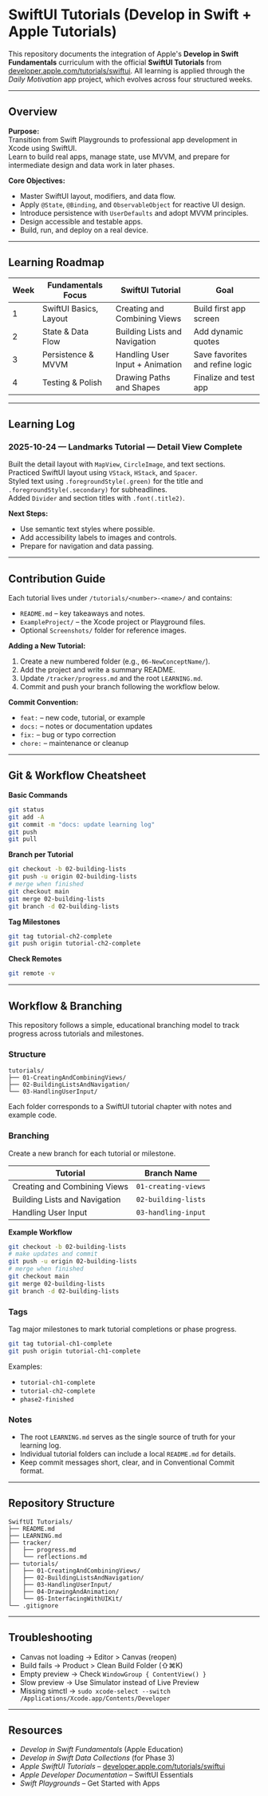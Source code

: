 # SwiftUI Tutorials (Develop in Swift + Apple Tutorials)

This repository documents the integration of Apple's **Develop in Swift Fundamentals** curriculum with the official **SwiftUI Tutorials** from [developer.apple.com/tutorials/swiftui](https://developer.apple.com/tutorials/swiftui).
All learning is applied through the *Daily Motivation* app project, which evolves across four structured weeks.

---

## Overview

**Purpose:**  
Transition from Swift Playgrounds to professional app development in Xcode using SwiftUI.  
Learn to build real apps, manage state, use MVVM, and prepare for intermediate design and data work in later phases.

**Core Objectives:**
- Master SwiftUI layout, modifiers, and data flow.
- Apply `@State`, `@Binding`, and `ObservableObject` for reactive UI design.
- Introduce persistence with `UserDefaults` and adopt MVVM principles.
- Design accessible and testable apps.
- Build, run, and deploy on a real device.

---

## Learning Roadmap

| Week | Fundamentals Focus | SwiftUI Tutorial | Goal |
|------|--------------------|------------------|------|
| 1 | SwiftUI Basics, Layout | Creating and Combining Views | Build first app screen |
| 2 | State & Data Flow | Building Lists and Navigation | Add dynamic quotes |
| 3 | Persistence & MVVM | Handling User Input + Animation | Save favorites and refine logic |
| 4 | Testing & Polish | Drawing Paths and Shapes | Finalize and test app |

---

## Learning Log

### 2025-10-24 — Landmarks Tutorial — Detail View Complete
Built the detail layout with `MapView`, `CircleImage`, and text sections.  
Practiced SwiftUI layout using `VStack`, `HStack`, and `Spacer`.  
Styled text using `.foregroundStyle(.green)` for the title and `.foregroundStyle(.secondary)` for subheadlines.  
Added `Divider` and section titles with `.font(.title2)`.

**Next Steps:**
- Use semantic text styles where possible.
- Add accessibility labels to images and controls.
- Prepare for navigation and data passing.

---

## Contribution Guide

Each tutorial lives under `/tutorials/<number>-<name>/` and contains:
- `README.md` – key takeaways and notes.
- `ExampleProject/` – the Xcode project or Playground files.
- Optional `Screenshots/` folder for reference images.

**Adding a New Tutorial:**
1. Create a new numbered folder (e.g., `06-NewConceptName/`).
2. Add the project and write a summary README.
3. Update `/tracker/progress.md` and the root `LEARNING.md`.
4. Commit and push your branch following the workflow below.

**Commit Convention:**
- `feat:` – new code, tutorial, or example  
- `docs:` – notes or documentation updates  
- `fix:` – bug or typo correction  
- `chore:` – maintenance or cleanup

---

## Git & Workflow Cheatsheet

**Basic Commands**
```bash
git status
git add -A
git commit -m "docs: update learning log"
git push
git pull
```

**Branch per Tutorial**
```bash
git checkout -b 02-building-lists
git push -u origin 02-building-lists
# merge when finished
git checkout main
git merge 02-building-lists
git branch -d 02-building-lists
```

**Tag Milestones**
```bash
git tag tutorial-ch2-complete
git push origin tutorial-ch2-complete
```

**Check Remotes**
```bash
git remote -v
```

---

## Workflow & Branching

This repository follows a simple, educational branching model to track progress across tutorials and milestones.

### Structure
```
tutorials/
├── 01-CreatingAndCombiningViews/
├── 02-BuildingListsAndNavigation/
└── 03-HandlingUserInput/
```
Each folder corresponds to a SwiftUI tutorial chapter with notes and example code.

### Branching
Create a new branch for each tutorial or milestone.

| Tutorial | Branch Name |
|-----------|--------------|
| Creating and Combining Views | `01-creating-views` |
| Building Lists and Navigation | `02-building-lists` |
| Handling User Input | `03-handling-input` |

**Example Workflow**
```bash
git checkout -b 02-building-lists
# make updates and commit
git push -u origin 02-building-lists
# merge when finished
git checkout main
git merge 02-building-lists
git branch -d 02-building-lists
```

### Tags
Tag major milestones to mark tutorial completions or phase progress.
```bash
git tag tutorial-ch1-complete
git push origin tutorial-ch1-complete
```
Examples:
- `tutorial-ch1-complete`
- `tutorial-ch2-complete`
- `phase2-finished`

### Notes
- The root `LEARNING.md` serves as the single source of truth for your learning log.
- Individual tutorial folders can include a local `README.md` for details.
- Keep commit messages short, clear, and in Conventional Commit format.

---

## Repository Structure

```
SwiftUI Tutorials/
├── README.md
├── LEARNING.md
├── tracker/
│   ├── progress.md
│   └── reflections.md
├── tutorials/
│   ├── 01-CreatingAndCombiningViews/
│   ├── 02-BuildingListsAndNavigation/
│   ├── 03-HandlingUserInput/
│   ├── 04-DrawingAndAnimation/
│   └── 05-InterfacingWithUIKit/
└── .gitignore
```

---

## Troubleshooting

- Canvas not loading → Editor > Canvas (reopen)
- Build fails → Product > Clean Build Folder (⇧⌘K)
- Empty preview → Check `WindowGroup { ContentView() }`
- Slow preview → Use Simulator instead of Live Preview
- Missing simctl → `sudo xcode-select --switch /Applications/Xcode.app/Contents/Developer`

---

## Resources

- *Develop in Swift Fundamentals* (Apple Education)
- *Develop in Swift Data Collections* (for Phase 3)
- *Apple SwiftUI Tutorials* – [developer.apple.com/tutorials/swiftui](https://developer.apple.com/tutorials/swiftui)
- *Apple Developer Documentation* – SwiftUI Essentials
- *Swift Playgrounds* – Get Started with Apps